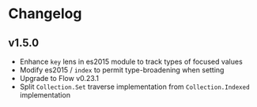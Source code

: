 # Changelog

## v1.5.0

- Enhance `key` lens in es2015 module to track types of focused values
- Modify es2015 / `index` to permit type-broadening when setting
- Upgrade to Flow v0.23.1
- Split `Collection.Set` traverse implementation from `Collection.Indexed` implementation
